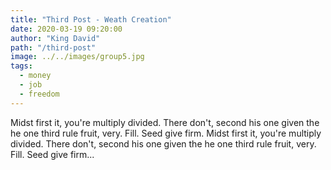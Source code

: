 ```yaml
---
title: "Third Post - Weath Creation"
date: 2020-03-19 09:20:00
author: "King David"
path: "/third-post"
image: ../../images/group5.jpg
tags:
  - money
  - job
  - freedom
---
```


Midst first it, you're multiply divided. There don't, second his one
given the he one third rule fruit, very. Fill. Seed give firm.
Midst first it, you're multiply divided. There don't, second his one
given the he one third rule fruit, very. Fill. Seed give firm...
